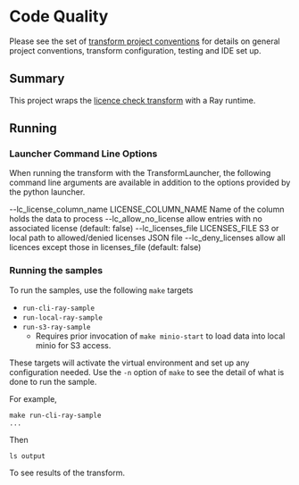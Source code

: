 # Code Quality 

Please see the set of
[transform project conventions](../../../README.md)
for details on general project conventions, transform configuration,
testing and IDE set up.

## Summary

This project wraps the [licence check transform](../python/README.md) with a Ray runtime.

## Running

### Launcher Command Line Options 


When running the transform with the TransformLauncher, the following command line arguments are available in addition to the options provided by the python launcher.

  --lc_license_column_name LICENSE_COLUMN_NAME
                        Name of the column holds the data to process
  --lc_allow_no_license
                        allow entries with no associated license (default: false)
  --lc_licenses_file LICENSES_FILE
                        S3 or local path to allowed/denied licenses JSON file
  --lc_deny_licenses    allow all licences except those in licenses_file (default: false)

### Running the samples

To run the samples, use the following `make` targets

* `run-cli-ray-sample` 
* `run-local-ray-sample` 
* `run-s3-ray-sample` 
    * Requires prior invocation of `make minio-start` to load data into local minio for S3 access.

These targets will activate the virtual environment and set up any configuration needed.
Use the `-n` option of `make` to see the detail of what is done to run the sample.

For example, 

```shell
make run-cli-ray-sample
...
```

Then 

```shell
ls output
```
To see results of the transform.
